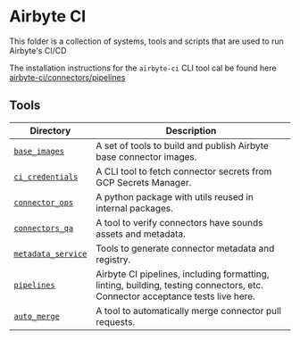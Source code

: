 # Airbyte CI

This folder is a collection of systems, tools and scripts that are used to run Airbyte's CI/CD

The installation instructions for the `airbyte-ci` CLI tool cal be found here
[airbyte-ci/connectors/pipelines](connectors/pipelines/README.md)

## Tools

| Directory                                          | Description                                                                                                                   |
| -------------------------------------------------- | ----------------------------------------------------------------------------------------------------------------------------- |
| [`base_images`](connectors/base_images)            | A set of tools to build and publish Airbyte base connector images.                                                            |
| [`ci_credentials`](connectors/ci_credentials)      | A CLI tool to fetch connector secrets from GCP Secrets Manager.                                                               |
| [`connector_ops`](connectors/connector_ops)        | A python package with utils reused in internal packages.                                                                      |
| [`connectors_qa`](connectors/connectors_qa/)       | A tool to verify connectors have sounds assets and metadata.                                                                  |
| [`metadata_service`](connectors/metadata_service/) | Tools to generate connector metadata and registry.                                                                            |
| [`pipelines`](connectors/pipelines/)               | Airbyte CI pipelines, including formatting, linting, building, testing connectors, etc. Connector acceptance tests live here. |
| [`auto_merge`](connectors/auto_merge/)             | A tool to automatically merge connector pull requests.                                                                        |
